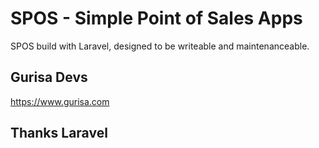 # SPOS - Simple Point of Sales Apps

SPOS build with Laravel, designed to be writeable and maintenanceable.

## Gurisa Devs

https://www.gurisa.com

## Thanks Laravel
